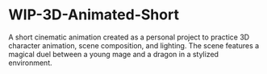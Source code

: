 # WIP-3D-Animated-Short
A short cinematic animation created as a personal project to practice 3D character animation, scene composition, and lighting. The scene features a magical duel between a young mage and a dragon in a stylized environment.
